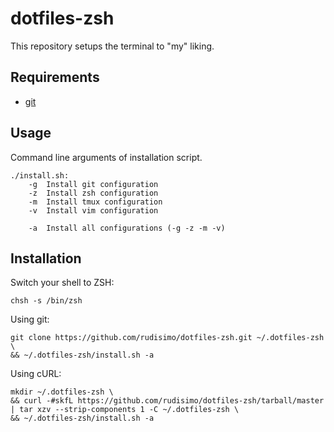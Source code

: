 # dotfiles-zsh

This repository setups the terminal to "my" liking.

## Requirements

- [git](https://git-scm.com/downloads)

## Usage

Command line arguments of installation script.

    ./install.sh:
        -g  Install git configuration
        -z  Install zsh configuration
        -m  Install tmux configuration
        -v  Install vim configuration

        -a  Install all configurations (-g -z -m -v)

## Installation

Switch your shell to ZSH:

    chsh -s /bin/zsh

Using git:

    git clone https://github.com/rudisimo/dotfiles-zsh.git ~/.dotfiles-zsh \
    && ~/.dotfiles-zsh/install.sh -a

Using cURL:

    mkdir ~/.dotfiles-zsh \
    && curl -#skfL https://github.com/rudisimo/dotfiles-zsh/tarball/master | tar xzv --strip-components 1 -C ~/.dotfiles-zsh \
    && ~/.dotfiles-zsh/install.sh -a
